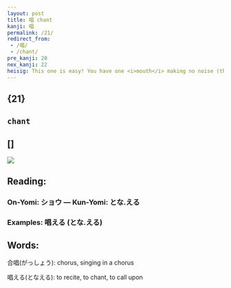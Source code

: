 ```yaml
---
layout: post
title: 唱 chant
kanji: 唱
permalink: /21/
redirect_from:
 - /唱/
 - /chant/
pre_kanji: 20
nex_kanji: 22
heisig: This one is easy! You have one <i>mouth</i> making no noise (the choirmaster) and two <i>mouths with wagging tongues</i> (the minimum for a chorus). So think of the key word, <b>chant</b>, as monastery singing and the kanji is yours forever (see frame 11).
---
```


## {21}

## `chant`

## []

<div class="stroke"><img src="E594B1.png" /></div>

## Reading:

### On-Yomi: ショウ &mdash; Kun-Yomi: とな.える

### Examples: 唱える (とな.える)

## Words:

合唱(がっしょう): chorus, singing in a chorus

唱える(となえる): to recite, to chant, to call upon

